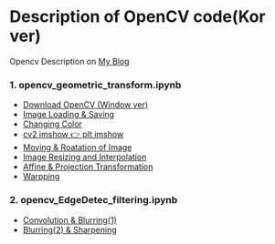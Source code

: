 # Description of OpenCV code(Kor ver)

Opencv Description on <a href = 'https://bigdata-analyst.tistory.com/category/OpenCV'> My Blog </a>

### 1. opencv_geometric_transform.ipynb
  -  <a href = 'https://bigdata-analyst.tistory.com/131?category=881359'> Download OpenCV (Window ver) </a>
  -  <a href = 'https://bigdata-analyst.tistory.com/133?category=881359'> Image Loading & Saving </a>
  -  <a href = 'https://bigdata-analyst.tistory.com/134?category=881359'> Changing Color </a>
  -  <a href = 'https://bigdata-analyst.tistory.com/135?category=881359'> cv2 imshow 👉 plt imshow </a>
  -  <a href = 'https://bigdata-analyst.tistory.com/204'> Moving & Roatation of Image </a>
  -  <a href = 'https://bigdata-analyst.tistory.com/205'> Image Resizing and Interpolation </a>
  -  <a href = 'https://bigdata-analyst.tistory.com/206'> Affine & Projection Transformation </a>
  -  <a href = 'https://bigdata-analyst.tistory.com/207'> Warpping </a>
### 2. opencv_EdgeDetec_filtering.ipynb
  - <a href = 'https://bigdata-analyst.tistory.com/224'> Convolution & Blurring(1) </a>
  - <a href= 'https://bigdata-analyst.tistory.com/238'> Blurring(2) & Sharpening </a>
